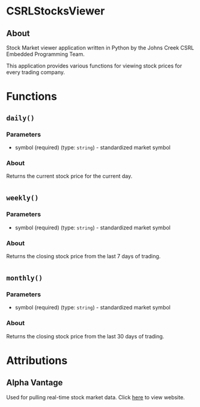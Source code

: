 # CSRLStocksViewer

## About

Stock Market viewer application written in Python by the Johns Creek CSRL Embedded Programming Team.

This application provides various functions for viewing stock prices for every trading company.

# Functions

## `daily()`

### Parameters

- symbol (required) (type: `string`) - standardized market symbol

### About

Returns the current stock price for the current day.

# 

## `weekly()`

### Parameters

- symbol (required) (type: `string`) - standardized market symbol

### About

Returns the closing stock price from the last 7 days of trading.

# 

## `monthly()`

### Parameters

- symbol (required) (type: `string`) - standardized market symbol

### About

Returns the closing stock price from the last 30 days of trading.

# Attributions

## Alpha Vantage

Used for pulling real-time stock market data.
Click [here](https://www.alphavantage.co/ "Alpha Vantage Website") to view website.
